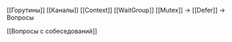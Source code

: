 [[Горутины]]
[[Каналы]]
[[Context]]
[[WaitGroup]]
[[Mutex]] -> 
[[Defer]] -> Вопросы



[[Вопросы с собеседований]]
